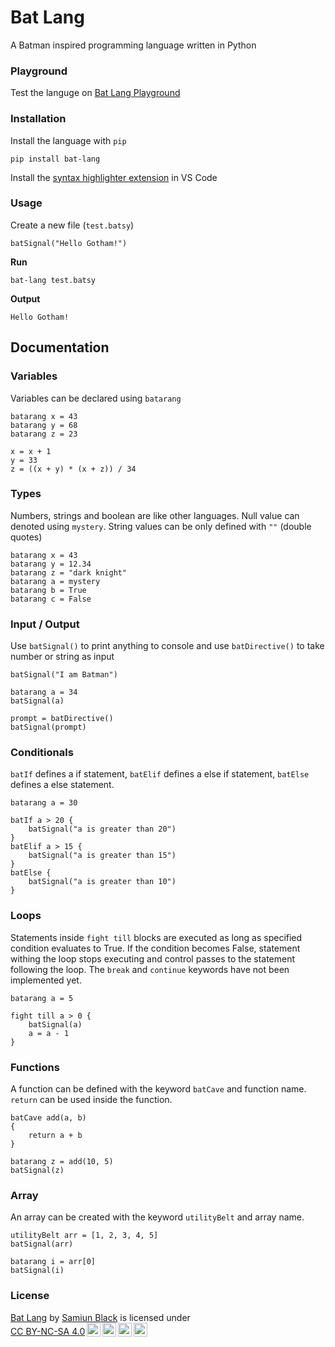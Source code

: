 # Bat Lang
A Batman inspired programming language written in Python


### Playground
Test the languge on [Bat Lang Playground](https://www.batlang.com)


### Installation
Install the language with `pip`

```
pip install bat-lang 
```
Install the [syntax highlighter extension](https://marketplace.visualstudio.com/items?itemName=SamiunBlack.bat-lang-highlighter) in VS Code



### Usage
Create a new file (`test.batsy`)

```
batSignal("Hello Gotham!")
```

**Run**
```
bat-lang test.batsy
```

**Output**
```
Hello Gotham!
```


## Documentation
### Variables

Variables can be declared using `batarang`
```
batarang x = 43
batarang y = 68
batarang z = 23

x = x + 1
y = 33
z = ((x + y) * (x + z)) / 34
```

### Types
Numbers, strings and boolean are like other languages. Null value can denoted using `mystery`. String values can be only defined with `""`  (double quotes)

```
batarang x = 43
batarang y = 12.34
batarang z = "dark knight"
batarang a = mystery
batarang b = True
batarang c = False
```

### Input / Output

Use `batSignal()` to print anything to console and use `batDirective()` to take number or string as input

```
batSignal("I am Batman")

batarang a = 34
batSignal(a)

prompt = batDirective()
batSignal(prompt)
```

### Conditionals
`batIf` defines a if statement, `batElif` defines a else if statement, `batElse` defines a else statement.

```
batarang a = 30

batIf a > 20 {
    batSignal("a is greater than 20")
}
batElif a > 15 {
    batSignal("a is greater than 15")
}
batElse {
    batSignal("a is greater than 10")
}
```

### Loops
Statements inside `fight till` blocks are executed as long as specified condition evaluates to True. If the condition becomes False, statement withing the loop stops executing and control passes to the statement following the loop. The `break` and `continue` keywords have not been implemented yet.

```
batarang a = 5

fight till a > 0 {
    batSignal(a)
    a = a - 1
}
```

### Functions
A function can be defined with the keyword `batCave` and function name. `return` can be used inside the function.

```
batCave add(a, b)
{
    return a + b
}

batarang z = add(10, 5)
batSignal(z)
```

### Array
An array can be created with the keyword `utilityBelt` and array name.

```
utilityBelt arr = [1, 2, 3, 4, 5]
batSignal(arr)

batarang i = arr[0]
batSignal(i)
```

### License
<p xmlns:cc="http://creativecommons.org/ns#" xmlns:dct="http://purl.org/dc/terms/"><a property="dct:title" rel="cc:attributionURL" href="https://github.com/samiunblack/bat-lang">Bat Lang</a> by <a rel="cc:attributionURL dct:creator" property="cc:attributionName" href="https://github.com/samiunblack">Samiun Black</a> is licensed under <a href="http://creativecommons.org/licenses/by-nc-sa/4.0/?ref=chooser-v1" target="_blank" rel="license noopener noreferrer" style="display:inline-block;">CC BY-NC-SA 4.0<img style="height:22px!important;margin-left:3px;vertical-align:text-bottom;" src="https://mirrors.creativecommons.org/presskit/icons/cc.svg?ref=chooser-v1"><img style="height:22px!important;margin-left:3px;vertical-align:text-bottom;" src="https://mirrors.creativecommons.org/presskit/icons/by.svg?ref=chooser-v1"><img style="height:22px!important;margin-left:3px;vertical-align:text-bottom;" src="https://mirrors.creativecommons.org/presskit/icons/nc.svg?ref=chooser-v1"><img style="height:22px!important;margin-left:3px;vertical-align:text-bottom;" src="https://mirrors.creativecommons.org/presskit/icons/sa.svg?ref=chooser-v1"></a></p>
